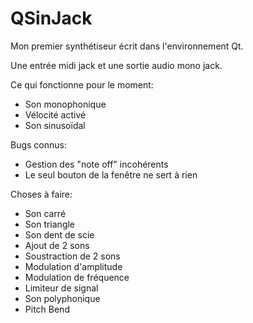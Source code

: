 ﻿QSinJack
========

Mon premier synthétiseur écrit dans l'environnement Qt.

Une entrée midi jack et une sortie audio mono jack.

Ce qui fonctionne pour le moment:

* Son monophonique
* Vélocité activé
* Son sinusoïdal

Bugs connus:

* Gestion des "note off" incohérents
* Le seul bouton de la fenêtre ne sert à rien

Choses à faire:

* Son carré
* Son triangle
* Son dent de scie
* Ajout de 2 sons
* Soustraction de 2 sons
* Modulation d'amplitude
* Modulation de fréquence
* Limiteur de signal
* Son polyphonique
* Pitch Bend
